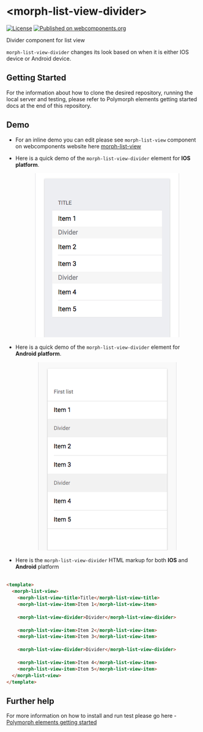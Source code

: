# \<morph-list-view-divider\>

[![License](https://img.shields.io/badge/License-Apache%202.0-blue.svg)](https://opensource.org/licenses/Apache-2.0) [![Published on webcomponents.org](https://img.shields.io/badge/webcomponents.org-published-blue.svg)](https://www.webcomponents.org/element/PolymerElements/paper-progress)

Divider component for list view

`morph-list-view-divider` changes its look based on when it is either IOS device or Android device.

## Getting Started

For the information about how to clone the desired repository, running the local server and testing, please refer to Polymorph elements getting started docs at the end of this repository.

## Demo

- For an inline demo you can edit please see `morph-list-view` component on webcomponents website here [morph-list-view]

- Here is a quick demo of the `morph-list-view-divider` element for **IOS platform**.

  <p align="center">
    <img src="https://github.com/moduware/morph-list-view-divider/blob/master/demo-images/ios-divider-inside-view-demo.png?raw=true" alt="IOS morph-list-view-divider demo"/>
  </p>

- Here is a quick demo of the `morph-list-view-divider` element for **Android platform**.

  <p align="center">
    <img src="https://github.com/moduware/morph-list-view-divider/blob/master/demo-images/android-divider-inside-view-demo.png?raw=true" alt="Android morph-list-view-divider demo"/>
  </p>

- Here is the `morph-list-view-divider` HTML markup for both **IOS** and **Android** platform

```html

<template>
  <morph-list-view>
    <morph-list-view-title>Title</morph-list-view-title>
    <morph-list-view-item>Item 1</morph-list-view-item>

    <morph-list-view-divider>Divider</morph-list-view-divider>

    <morph-list-view-item>Item 2</morph-list-view-item>
    <morph-list-view-item>Item 3</morph-list-view-item>

    <morph-list-view-divider>Divider</morph-list-view-divider>

    <morph-list-view-item>Item 4</morph-list-view-item>
    <morph-list-view-item>Item 5</morph-list-view-item>
  </morph-list-view>
</template>

```

## Further help

For more information on how to install and run test please go here - [Polymorph elements getting started]

[Polymorph elements getting started]: https://github.com/moduware/polymorph-components/blob/master/INFO.md

[morph-list-view]: https://www.webcomponents.org/element/moduware/morph-list-view
